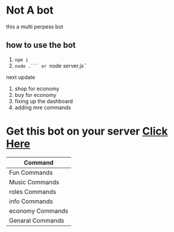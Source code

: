 # Not A bot
this a multi perpess bot 

## how to use the bot 
1. ``npm i``
2. ``node .``` or ``node server.js``

next update 
1. shop for economy
2. buy for economy
3. fixing up the dashboard 
4. adding mre commands 


# Get this bot on your server [Click Here](https://discord.com/oauth2/authorize?client_id=735698663027900470&scope=bot&permissions=8)

                                                    
|      Command      |  
|-------------------|
|  Fun Commands     |
|  Music Commands   |          
|  roles Commands   |          
|  info Commands    |
| economy Commands  |         
| Genaral Commands  |                       
